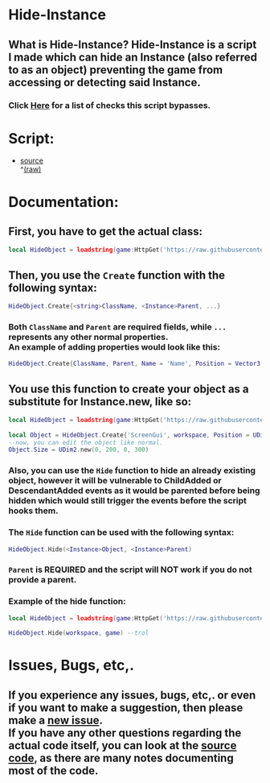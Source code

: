 # Hide-Instance
## What is Hide-Instance? Hide-Instance is a script I made which can hide an Instance (also referred to as an object) preventing the game from accessing or detecting said Instance.
### Click [Here](/CHECKSINFO.md) for a list of checks this script bypasses.

# Script:
- [source](/script/HideObject.lua)<br>^[(raw)](https://raw.githubusercontent.com/TechHog8984/Hide-Instance/main/script/HideObject.lua)

<!--
# !!Warning!! This script makes an object return nil when indexed!!!!
## What does this mean?<br>This means that if you are using this on a script's parent, then script.Parent will return nil even if the parent is a real object.
## How can I get around this?<br>You can get around this by using my [Gui To Lua plugin](https://github.com/TechHog8984/roblox-studio/tree/main/plugins/GuiToLuaV3) (NOT YET WORKING) if you are you working with a GUI.
-->

# Documentation:


## First, you have to get the actual class:
```lua
local HideObject = loadstring(game:HttpGet('https://raw.githubusercontent.com/TechHog8984/Hide-Instance/main/script/HideObject.lua'))()
```

## Then, you use the `Create` function with the following syntax:
```lua
HideObject.Create{<string>ClassName, <Instance>Parent, ...}
```
### Both `ClassName` and `Parent` are required fields, while `...` represents any other normal properties.<br>An example of adding properties would look like this:
```lua
HideObject.Create{ClassName, Parent, Name = 'Name', Position = Vector3.new(200, 20, 30), Transparency = .5}
```
## You use this function to create your object as a substitute for Instance.new, like so:
```lua
local HideObject = loadstring(game:HttpGet('https://raw.githubusercontent.com/TechHog8984/Hide-Instance/main/script/HideObject.lua'))()
    
local Object = HideObject.Create{'ScreenGui', workspace, Position = UDim2.new(1, 0, 1, 0}
--now, you can edit the object like normal.
Object.Size = UDim2.new(0, 200, 0, 300)
```

### Also, you can use the `Hide` function to hide an already existing object, however it will be vulnerable to ChildAdded or DescendantAdded events as it would be parented before being hidden which would still trigger the events before the script hooks them.

### The `Hide` function can be used with the following syntax:
```lua
HideObject.Hide(<Instance>Object, <Instance>Parent)
```
### `Parent` is REQUIRED and the script will NOT work if you do not provide a parent.
### Example of the hide function:
```lua
local HideObject = loadstring(game:HttpGet('https://raw.githubusercontent.com/TechHog8984/Hide-Instance/main/script/HideObject.lua'))()
    
HideObject.Hide(workspace, game) --trol
```

# Issues, Bugs, etc,.
## If you experience any issues, bugs, etc,. or even if you want to make a suggestion, then please make a [new issue](https://github.com/TechHog8984/Hide-Instance/issues/new).<br>If you have any other questions regarding the actual code itself, you can look at the [source code](/script/HideObject.lua), as there are many notes documenting most of the code.
